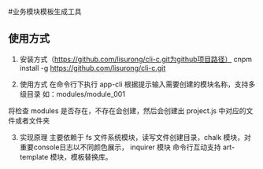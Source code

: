 #业务模块模板生成工具
## 使用方式
1. 安装方式（https://github.com/lisurong/cli-c.git为github项目路径）
cnpm install -g https://github.com/lisurong/cli-c.git

2. 使用方式
在命令行下执行 app-cli 根据提示输入需要创建的模块名称，支持多级目录
如：modules/module_001

将检查 modules 是否存在，不存在会创建，然后会创建出 project.js 中对应的文件或者文件夹

3. 实现原理
主要依赖于 fs 文件系统模块，读写文件创建目录，chalk 模块，对重要console日志以不同颜色展示， inquirer 模块 命令行互动支持
art-template 模块，模板替换库。



